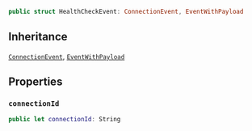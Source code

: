 
``` swift
public struct HealthCheckEvent: ConnectionEvent, EventWithPayload 
```

## Inheritance

[`ConnectionEvent`](/ConnectionEvent), [`EventWithPayload`](/EventWithPayload)

## Properties

### `connectionId`

``` swift
public let connectionId: String
```
